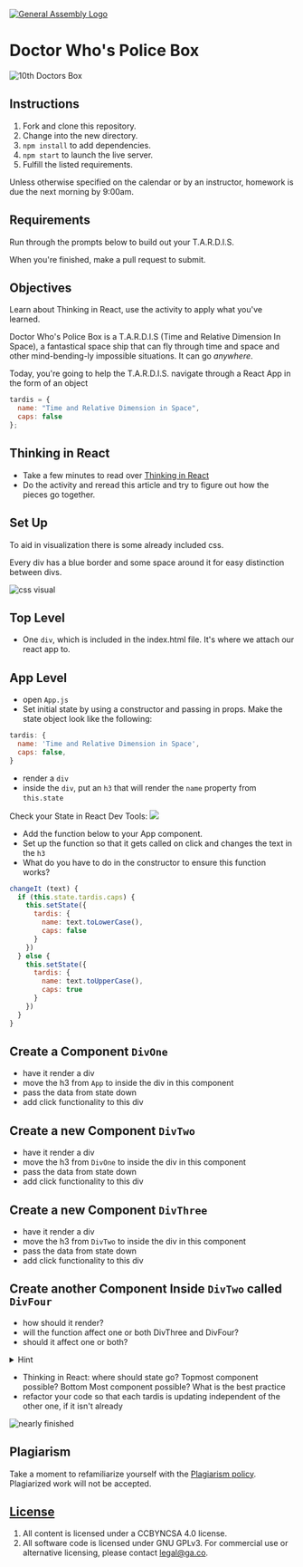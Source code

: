 [![General Assembly Logo](https://camo.githubusercontent.com/1a91b05b8f4d44b5bbfb83abac2b0996d8e26c92/687474703a2f2f692e696d6775722e636f6d2f6b6538555354712e706e67)](https://generalassemb.ly/education/web-development-immersive)

# Doctor Who's Police Box


![10th Doctors Box](https://www.bigchiefstudios.co.uk/media/product/feature/doctor-who/product-feature-10th-doctor-tardis.jpg)


## Instructions

1. Fork and clone this repository.
1. Change into the new directory.
1. `npm install` to add dependencies.
1. `npm start` to launch the live server.
1. Fulfill the listed requirements.


Unless otherwise specified on the calendar or by an instructor, homework is due
the next morning by 9:00am.

## Requirements

Run through the prompts below to build out your T.A.R.D.I.S. 

When you're finished, make a pull request to submit.

## Objectives

Learn about Thinking in React, use the activity to apply what you've learned.

Doctor Who's Police Box is a T.A.R.D.I.S (Time and Relative Dimension In Space), a fantastical space ship that can fly through time and space and other mind-bending-ly impossible situations. It can go _anywhere_.

Today, you're going to help the T.A.R.D.I.S. navigate through a React App in the form of an object

```js
tardis = {
  name: "Time and Relative Dimension in Space",
  caps: false
};
```

## Thinking in React

- Take a few minutes to read over
  [Thinking in React](https://reactjs.org/docs/thinking-in-react.html)
- Do the activity and reread this article and try to figure out how the pieces go together.

## Set Up

To aid in visualization there is some already included css.

Every div has a blue border and some space around it for easy distinction between divs.

![css visual](https://i.imgur.com/3e0aPea.png)

## Top Level

- One `div`, which is included in the index.html file. It's where we attach our react app to.

## App Level

- open `App.js`
- Set initial state by using a constructor and passing in props. Make the state object look like the following:

```js
tardis: {
  name: 'Time and Relative Dimension in Space',
  caps: false,
}
```

- render a `div`
- inside the `div`, put an `h3` that will render the `name` property from `this.state`

Check your State in React Dev Tools:
![](https://i.imgur.com/MXGaT1M.png)

- Add the function below to your App component.
- Set up the function so that it gets called on click and changes the text in the `h3`
- What do you have to do in the constructor to ensure this function works?

```js
changeIt (text) {
  if (this.state.tardis.caps) {
    this.setState({
      tardis: {
        name: text.toLowerCase(),
        caps: false
      }
    })
  } else {
    this.setState({
      tardis: {
        name: text.toUpperCase(),
        caps: true
      }
    })
  }
}
```

## Create a Component `DivOne`

- have it render a div
- move the h3 from `App` to inside the div in this component
- pass the data from state down
- add click functionality to this div 

## Create a new Component `DivTwo`

- have it render a div
- move the h3 from `DivOne` to inside the div in this component
- pass the data from state down
- add click functionality to this div 

## Create a new Component `DivThree`

- have it render a div
- move the h3 from `DivTwo` to inside the div in this component
- pass the data from state down
- add click functionality to this div 

## Create another Component Inside `DivTwo` called `DivFour`

- how should it render?
- will the function affect one or both DivThree and DivFour?
- should it affect one or both?

<details><summary>Hint</summary>

```
The Data Flows Down
Neither parent nor child components can know if a certain component is stateful or stateless, and they shouldn’t care whether it is defined as a function or a class.

This is why state is often called local or encapsulated. It is not accessible to any component other than the one that owns and sets it.

A component may choose to pass its state down as props to its child components:
```

[Thinking in React: The Data Flows Down](https://reactjs.org/docs/state-and-lifecycle.html#adding-local-state-to-a-class)

</details>

- Thinking in React: where should state go? Topmost component possible? Bottom Most component possible? What is the best practice
- refactor your code so that each tardis is updating independent of the other one, if it isn't already

![nearly finished](https://i.imgur.com/efZ6fZG.png)


## Plagiarism

Take a moment to refamiliarize yourself with the [Plagiarism policy](https://git.generalassemb.ly/DC-WDI/Administrative/blob/master/plagiarism.md). Plagiarized work will not be accepted.

## [License](LICENSE)

1.  All content is licensed under a CC­BY­NC­SA 4.0 license.
1.  All software code is licensed under GNU GPLv3. For commercial use or
    alternative licensing, please contact legal@ga.co.



